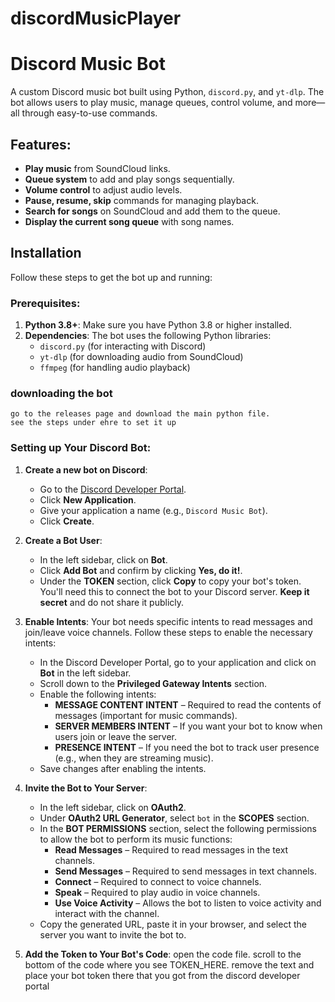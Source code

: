 # discordMusicPlayer
# Discord Music Bot

A custom Discord music bot built using Python, `discord.py`, and `yt-dlp`. The bot allows users to play music, manage queues, control volume, and more—all through easy-to-use commands.

## Features:
- **Play music** from SoundCloud links.
- **Queue system** to add and play songs sequentially.
- **Volume control** to adjust audio levels.
- **Pause, resume, skip** commands for managing playback.
- **Search for songs** on SoundCloud and add them to the queue.
- **Display the current song queue** with song names.

## Installation

Follow these steps to get the bot up and running:

### Prerequisites:
1. **Python 3.8+**: Make sure you have Python 3.8 or higher installed.
2. **Dependencies**: The bot uses the following Python libraries:
   - `discord.py` (for interacting with Discord)
   - `yt-dlp` (for downloading audio from SoundCloud)
   - `ffmpeg` (for handling audio playback)
### downloading the bot
    go to the releases page and download the main python file.
    see the steps under ehre to set it up
    
### Setting up Your Discord Bot:

1. **Create a new bot on Discord**:
    - Go to the [Discord Developer Portal](https://discord.com/developers/applications).
    - Click **New Application**.
    - Give your application a name (e.g., `Discord Music Bot`).
    - Click **Create**.
    
2. **Create a Bot User**:
    - In the left sidebar, click on **Bot**.
    - Click **Add Bot** and confirm by clicking **Yes, do it!**.
    - Under the **TOKEN** section, click **Copy** to copy your bot's token. You'll need this to connect the bot to your Discord server. **Keep it secret** and do not share it publicly.

3. **Enable Intents**:
    Your bot needs specific intents to read messages and join/leave voice channels. Follow these steps to enable the necessary intents:

    - In the Discord Developer Portal, go to your application and click on **Bot** in the left sidebar.
    - Scroll down to the **Privileged Gateway Intents** section.
    - Enable the following intents:
        - **MESSAGE CONTENT INTENT** – Required to read the contents of messages (important for music commands).
        - **SERVER MEMBERS INTENT** – If you want your bot to know when users join or leave the server.
        - **PRESENCE INTENT** – If you need the bot to track user presence (e.g., when they are streaming music).
    - Save changes after enabling the intents.

4. **Invite the Bot to Your Server**:
    - In the left sidebar, click on **OAuth2**.
    - Under **OAuth2 URL Generator**, select `bot` in the **SCOPES** section.
    - In the **BOT PERMISSIONS** section, select the following permissions to allow the bot to perform its music functions:
        - **Read Messages** – Required to read messages in the text channels.
        - **Send Messages** – Required to send messages in text channels.
        - **Connect** – Required to connect to voice channels.
        - **Speak** – Required to play audio in voice channels.
        - **Use Voice Activity** – Allows the bot to listen to voice activity and interact with the channel.
    - Copy the generated URL, paste it in your browser, and select the server you want to invite the bot to.

5. **Add the Token to Your Bot's Code**:
     open the code file.
     scroll to the bottom of the code where you see TOKEN_HERE. remove the text and place your bot token there that you got from the discord developer portal
